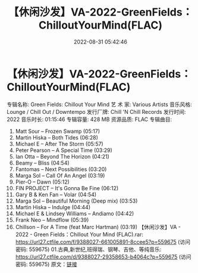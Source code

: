 ﻿---
title: 【休闲沙发】VA-2022-GreenFields：ChilloutYourMind(FLAC)
date: 2022-08-31 05:42:46
categories: 古典音乐、新世纪、纯音雅乐
tags: 纯音雅乐
---
# 【休闲沙发】VA-2022-GreenFields：ChilloutYourMind(FLAC)

专辑名称: Green Fields: Chillout Your
Mind
艺 术 家: Various Artists
音乐风格: Lounge / Chill Out / Downtempo
发行厂牌: Chill 'N Chill Records
发行时间: 2022
音乐时长: 01:15:46
专辑容量: 428 MB
资源品质: FLAC
专辑曲目:
01. Matt Sour – Frozen Swamp (05:17)
02. Martin Hiska – Both Tides (06:28)
03. Michael E – After The Storm (05:57)
04. Peter Pearson – A Special Time (03:29)
05. Ian Otta – Beyond The Horizon (04:21)
06. Beamy – Bliss (04:54)
07. Fantomas – Next Possibilities (03:20)
08. Marga Sol – Call Of An Angel (03:19)
09. Pier-O – Dawn (05:12)
10. FIN PROJECT – It's Gonna Be Fine (06:12)
11. Gary B & Ken Fan – Volar (04:54)
12. Marga Sol – Beautiful Morning (Deep mix) (03:53)
13. Martin Hiska – Indulge (04:44)
14. Michael E & Lindsey Williams – Andiamo (04:42)
15. Frank Neo – Mindflow (05:39)
16. Chillson – For A Time (feat Marc Hartman) (03:19)
【休闲沙发】VA - 2022 - Green Fields：Chillout Your Mind (FLAC).rar:
https://url27.ctfile.com/f/9388027-661005891-8ccee5?p=559675
(访问密码: 559675)
01.古典,新世纪,班得瑞、钢琴、吉他、等纯音乐: https://url27.ctfile.com/d/9388027-29358653-b4064c?p=559675
(访问密码: 559675)
原文：[链接](https://blog.sina.com.cn/s/blog_1647c7e7601030z4y.html)